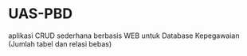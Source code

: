 # UAS-PBD
aplikasi CRUD sederhana berbasis WEB untuk Database Kepegawaian (Jumlah tabel dan relasi bebas)
